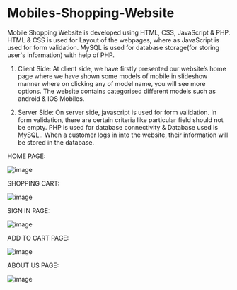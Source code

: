 # Mobiles-Shopping-Website
Mobile Shopping Website is developed using HTML, CSS, JavaScript &amp; PHP. HTML &amp; CSS is used for Layout of the webpages, where as JavaScript is used for form validation. MySQL is used for database storage(for storing user's information) with help of PHP.

1. Client Side:
At client side, we have firstly presented our website’s home page where we have shown some models of mobile in slideshow manner where on clicking any of model name, you will see more options. The website contains categorised different models such as android & IOS Mobiles.

2. Server Side:
On server side, javascript is used for form validation. In form validation, there are certain criteria like particular field should not be empty.
PHP is used for database connectivity & Database used is MySQL.. When a customer logs in into the website, their information will be stored in the database. 

HOME PAGE:

![image](https://user-images.githubusercontent.com/75978651/119519721-4af1bd00-bd97-11eb-999d-6537a6e492ab.png)

SHOPPING CART:

![image](https://user-images.githubusercontent.com/75978651/119519845-66f55e80-bd97-11eb-9dcc-6849a6d61e31.png)

SIGN IN PAGE:

![image](https://user-images.githubusercontent.com/75978651/119519910-75437a80-bd97-11eb-85bd-b2e37248b60f.png)

ADD TO CART PAGE:

![image](https://user-images.githubusercontent.com/75978651/119520496-f864d080-bd97-11eb-800f-71a6fe9d5a86.png)

ABOUT US PAGE: 

![image](https://user-images.githubusercontent.com/75978651/119520899-51346900-bd98-11eb-8b40-4b8215ed8040.png)

